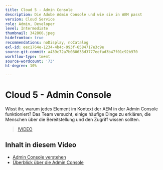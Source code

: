 ```yaml
---
title: Cloud 5 - Admin Console
description: Die Adobe Admin Console und wie sie in AEM passt
version: Cloud Service
role: Admin, Developer
level: Intermediate
thumbnail: 342866.jpeg
hidefromtoc: true
recommendations: noDisplay, noCatalog
exl-id: eec1764e-1234-4b4c-993f-6584717e3c9e
source-git-commit: a439c72a7b080633d3777eefad3b47f01c92b970
workflow-type: tm+mt
source-wordcount: '73'
ht-degree: 10%

---
```


# Cloud 5 - Admin Console

Wisst ihr, warum jedes Element im Kontext der AEM in der Admin Console funktioniert? Das Team versucht, einige häufige Dinge zu erklären, die Menschen über die Bereitstellung und den Zugriff wissen sollten.

>[!VIDEO](https://video.tv.adobe.com/v/342866?quality=12&learn=on)

## Inhalt in diesem Video

+ [Admin Console verstehen](https://experienceleague.adobe.com/docs/experience-manager-cloud-service/content/onboarding/onboarding-concepts/admin-console.html)
+ [Überblick über die Admin Console](https://helpx.adobe.com/de/enterprise/using/admin-console.html)
